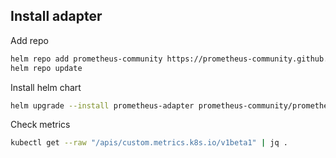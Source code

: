 ## Install adapter

Add repo
```bash
helm repo add prometheus-community https://prometheus-community.github.io/helm-charts
helm repo update
```

Install helm chart
```bash
helm upgrade --install prometheus-adapter prometheus-community/prometheus-adapter -f prometheus-adapter/prometheus-adapter.yaml -n monitoring
```
Check metrics
```bash
kubectl get --raw "/apis/custom.metrics.k8s.io/v1beta1" | jq .
```


